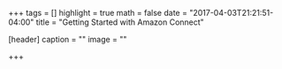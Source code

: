 +++
tags = []
highlight = true
math = false
date = "2017-04-03T21:21:51-04:00"
title = "Getting Started with Amazon Connect"

[header]
  caption = ""
  image = ""

+++

